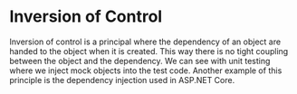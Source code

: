 # Inversion of Control

Inversion of control is a principal where the dependency of an object are handed to the object when it is created. This way there is no tight coupling between the object and the dependency. We can see with unit testing where we inject mock objects into the test code. Another example of this principle is the dependency injection used in ASP.NET Core.  